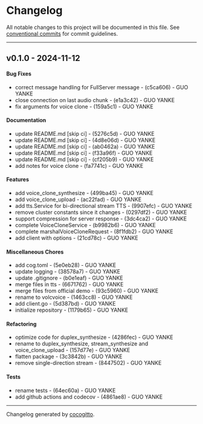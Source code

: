 # Changelog
All notable changes to this project will be documented in this file. See [conventional commits](https://www.conventionalcommits.org/) for commit guidelines.

- - -
## v0.1.0 - 2024-11-12
#### Bug Fixes
- correct message handling for FullServer message - (c5ca606) - GUO YANKE
- close connection on last audio chunk - (e1a3c42) - GUO YANKE
- fix arguments for voice clone - (159a5c1) - GUO YANKE
#### Documentation
- update README.md [skip ci] - (5276c5d) - GUO YANKE
- update README.md [skip ci] - (4d8e06d) - GUO YANKE
- update README.md [skip ci] - (ab0462a) - GUO YANKE
- update README.md [skip ci] - (f33a96f) - GUO YANKE
- update README.md [skip ci] - (cf205b9) - GUO YANKE
- add notes for voice clone - (fa7741c) - GUO YANKE
#### Features
- add voice_clone_synthesize - (499ba45) - GUO YANKE
- add voice_clone_upload - (ac22fad) - GUO YANKE
- add tts.Service for bi-directional stream TTS - (9907efc) - GUO YANKE
- remove cluster constants since it changes - (0297df2) - GUO YANKE
- support compression for server response - (3dc4ca2) - GUO YANKE
- complete VoiceCloneService - (b9982b6) - GUO YANKE
- complete marshalVoiceCloneRequest - (8f1fdb2) - GUO YANKE
- add client with options - (21cd78c) - GUO YANKE
#### Miscellaneous Chores
- add cog.toml - (5e0eb28) - GUO YANKE
- update logging - (38578a7) - GUO YANKE
- update .gitignore - (b0e1eaf) - GUO YANKE
- merge files in tts - (6671762) - GUO YANKE
- merge files from official demo - (93c5960) - GUO YANKE
- rename to volcvoice - (1463cc8) - GUO YANKE
- add client.go - (5d387bd) - GUO YANKE
- initialize repository - (1179b65) - GUO YANKE
#### Refactoring
- optimize code for duplex_synthesize - (4286fec) - GUO YANKE
- rename to duplex_synthesize, stream_synthesize and voice_clone_upload - (157d77e) - GUO YANKE
- flatten package - (3c3842b) - GUO YANKE
- remove single-direction stream - (8447502) - GUO YANKE
#### Tests
- rename tests - (64ec60a) - GUO YANKE
- add github actions and codecov - (4861ae8) - GUO YANKE

- - -

Changelog generated by [cocogitto](https://github.com/cocogitto/cocogitto).